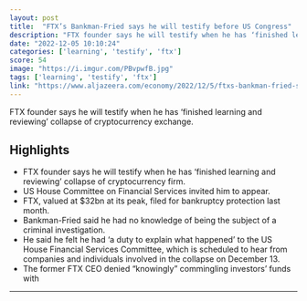 ```yaml
---
layout: post
title:  "FTX’s Bankman-Fried says he will testify before US Congress"
description: "FTX founder says he will testify when he has ‘finished learning and reviewing’ collapse of cryptocurrency exchange."
date: "2022-12-05 10:10:24"
categories: ['learning', 'testify', 'ftx']
score: 54
image: "https://i.imgur.com/PBvpwfB.jpg"
tags: ['learning', 'testify', 'ftx']
link: "https://www.aljazeera.com/economy/2022/12/5/ftxs-bankman-fried-says-he-will-testify-before-us-congress"
---
```


FTX founder says he will testify when he has ‘finished learning and reviewing’ collapse of cryptocurrency exchange.

## Highlights

- FTX founder says he will testify when he has ‘finished learning and reviewing’ collapse of cryptocurrency firm.
- US House Committee on Financial Services invited him to appear.
- FTX, valued at $32bn at its peak, filed for bankruptcy protection last month.
- Bankman-Fried said he had no knowledge of being the subject of a criminal investigation.
- He said he felt he had ‘a duty to explain what happened’ to the US House Financial Services Committee, which is scheduled to hear from companies and individuals involved in the collapse on December 13.
- The former FTX CEO denied “knowingly” commingling investors’ funds with

---
